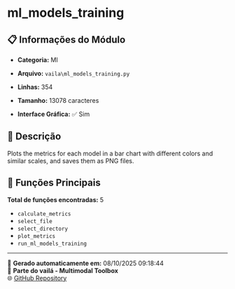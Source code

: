 # ml_models_training

## 📋 Informações do Módulo

- **Categoria:** Ml
- **Arquivo:** `vaila\ml_models_training.py`
- **Linhas:** 354
- **Tamanho:** 13078 caracteres


- **Interface Gráfica:** ✅ Sim

## 📖 Descrição

Plots the metrics for each model in a bar chart with different colors and similar scales, and saves them as PNG files.

## 🔧 Funções Principais

**Total de funções encontradas:** 5

- `calculate_metrics`
- `select_file`
- `select_directory`
- `plot_metrics`
- `run_ml_models_training`




---

📅 **Gerado automaticamente em:** 08/10/2025 09:18:44  
🔗 **Parte do vailá - Multimodal Toolbox**  
🌐 [GitHub Repository](https://github.com/vaila-multimodaltoolbox/vaila)
